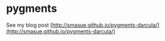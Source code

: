 # pygments

See my blog post [http://smasue.github.io/pygments-darcula/](http://smasue.github.io/pygments-darcula/)
